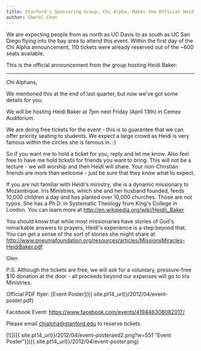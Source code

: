 ```yaml
---
title: Stanford's Sponsoring Group, Chi Alpha, Makes the Official Heidi Baker Announcement
author: Sherol Chen
---
```


We are expecting people from as north as UC Davis to as south as UC San
Diego flying into the bay area to attend this event. Within the first
day of the Chi Alpha announcement, 110 tickets were already reserved out
of the \~600 seats available.

<!-- break -->

This is the official announcement from the group hosting Heidi Baker:

------------------------------------------------------------------------

Chi Alphans,

We mentioned this at the end of last quarter, but now we've got
some details for you.

We will be hosting Heidi Baker at 7pm next Friday (April 13th) in Cemex
Auditorium.

We are doing free tickets for the event - this is to guarantee that
we can offer priority seating to students. We expect a large crowd
as Heidi is very famous within the circles she is famous in. :)

So if you want me to hold a ticket for you, reply and let me know. Also
feel free to have me hold tickets for friends you want to bring. This
will not be a lecture - we will worship and then Heidi will share. Your
non-Christian friends are more than welcome - just be sure that they
know what to expect.

If you are not familiar with Heidi's ministry, she is a
dynamic missionary to Mozambique. Iris Ministries, which she and her
husband founded, feeds 10,000 children a day and has planted over
10,000 churches. Those are not typos. She has a Ph.D. in Systematic
Theology from King's College in London. You can learn more
at http://en.wikipedia.org/wiki/Heidi\_Baker

You should know that while most missionaries have stories of
God's remarkable answers to prayers, Heidi's experience is a step
beyond that. You can get a sense of the sort of stories she might share
at http://www.pneumafoundation.org/resources/articles/MissionsMiracles-HeidiBaker.pdf

Glen

P.S. Although the tickets are free, we will ask for a
voluntary, pressure-free \$10 donation at the door - all proceeds beyond
our expenses will go to Iris Ministries.

Official PDF flyer: [Event Poster]({{ site.pt14_url}}/2012/04/event-poster.pdf)

Facebook Event: <https://www.facebook.com/events/419446308082017/>

Please email <chialpha@stanford.edu> to reserve tickets.

[![]({{ site.pt14_url}}/2012/04/event-posteraed2.png?w=551 "Event Poster")]({{ site.pt14_url}}/2012/04/event-poster.png)
